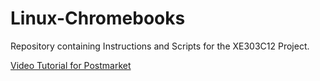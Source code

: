 # Linux-Chromebooks

Repository containing Instructions and Scripts for the XE303C12 Project.


[Video Tutorial for Postmarket](https://drive.google.com/file/d/1OOcimpyKP4uqR_hmV6X8B6nXRi_3-vTt/view?usp=drivesdk)
